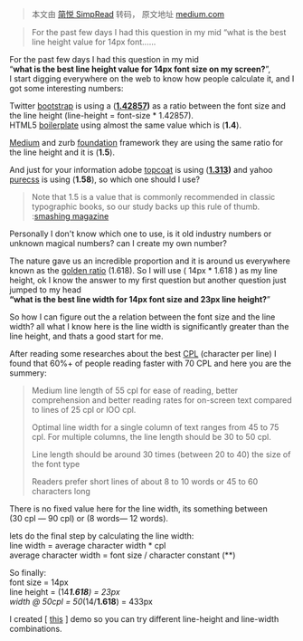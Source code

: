 > 本文由 [简悦 SimpRead](http://ksria.com/simpread/) 转码， 原文地址 [medium.com](https://medium.com/@zkareemz/golden-ratio-62b3b6d4282a)

> For the past few days I had this question in my mid “what is the best line height value for 14px font......

For the past few days I had this question in my mid  
“**what is the best line height value for 14px font size on my screen?**”,  
I start digging everywhere on the web to know how people calculate it, and I got some interesting numbers:

Twitter [bootstrap](http://getbootstrap.com/) is using a ([**1.42857**](https://github.com/twbs/bootstrap/blob/master/less/variables.less#L63)**)** as a ratio between the font size and the line height (line-height = font-size * 1.42857).  
HTML5 [boilerplate](http://html5boilerplate.com/) using almost the same value which is (**1.4**).

[Medium](https://medium.com/) and zurb [foundation](http://foundation.zurb.com/) framework they are using the same ratio for the line height and it is (**1.5**).

And just for your information adobe [topcoat](http://topcoat.io/) is using ([**1.313**](https://github.com/topcoat/topcoat/blob/master/css/topcoat-desktop-dark.css#L170)**)** and yahoo [purecss](http://purecss.io/) is using (**1.58**), so which one should I use?

> Note that 1.5 is a value that is commonly recommended in classic typographic books, so our study backs up this rule of thumb. :[smashing magazine](http://www.smashingmagazine.com/2009/08/20/typographic-design-survey-best-practices-from-the-best-blogs/)

Personally I don't know which one to use, is it old industry numbers or unknown magical numbers? can I create my own number?

The nature gave us an incredible proportion and it is around us everywhere known as the [golden ratio](http://en.wikipedia.org/wiki/Golden_ratio) (1.618). So I will use ( 14px * 1.618 ) as my line height, ok I know the answer to my first question but another question just jumped to my head  
**“what is the best line width for 14px font size and 23px line height?**”

So how I can figure out the a relation between the font size and the line width? all what I know here is the line width is significantly greater than the line height, and thats a good start for me.

After reading some researches about the best [CPL](http://psychology.wichita.edu/surl/usabilitynews/72/pdf/Usability%20News%2072%20-%20Shaikh.pdf) (character per line) I found that 60%+ of people reading faster with 70 CPL and here you are the summery:

> Medium line length of 55 cpl for ease of reading, better comprehension and better reading rates for on-screen text compared to lines of 25 cpl or lOO cpl.
> 
> Optimal line width for a single column of text ranges from 45 to 75 cpl. For multiple columns, the line length should be 30 to 50 cpl.
> 
> Line length should be around 30 times (between 20 to 40) the size of the font type
> 
> Readers prefer short lines of about 8 to 10 words or 45 to 60 characters long

There is no fixed value here for the line width, its something between  
(30 cpl — 90 cpl) or (8 words— 12 words).

lets do the final step by calculating the line width:  
line width = average character width * cpl  
average character width = font size / character constant (**)

So finally:  
font size = 14px  
line height = (14***1.618**) = 23px  
width @ 50cpl = 50*(14/**1.618**) = 433px

I created [ [this](http://jsbin.com/todidu/1/edit?output) ] demo so you can try different line-height and line-width combinations.